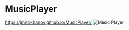 # MusicPlayer
https://jmisrikhanov.github.io/MusicPlayer/
![Music Player](https://user-images.githubusercontent.com/81573185/140062017-ddb010d2-78c9-482c-8e8f-6b3d80d92439.gif)
